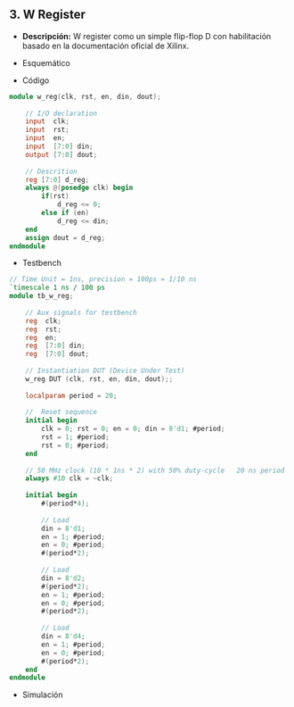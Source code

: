 ## 3. W Register 

* **Descripción:** W register como un simple flip-flop D con habilitación basado en la documentación oficial de Xilinx.

- Esquemático

- Código
```verilog
module w_reg(clk, rst, en, din, dout);
    
	// I/O declaration
	input  clk;
	input  rst;
	input  en;
	input  [7:0] din;
	output [7:0] dout;
    
	// Descrition
	reg [7:0] d_reg;
	always @(posedge clk) begin
		if(rst)
			d_reg <= 0;
		else if (en)
			d_reg <= din;
	end
	assign dout = d_reg;
endmodule
```


 - Testbench
```verilog
// Time Unit = 1ns, precision = 100ps = 1/10 ns
`timescale 1 ns / 100 ps  
module tb_w_reg; 
	
	// Aux signals for testbench  
	reg  clk;
	reg  rst;
	reg  en;
	reg  [7:0] din;
	reg  [7:0] dout;
	
	// Instantiation DUT (Device Under Test)
	w_reg DUT (clk, rst, en, din, dout);;	
	
	localparam period = 20;
	
	//  Reset sequence
	initial begin
		clk = 0; rst = 0; en = 0; din = 8'd1; #period;
		rst = 1; #period;
		rst = 0; #period;
	end	   
	
	// 50 MHz clock (10 * 1ns * 2) with 50% duty-cycle 	 20 ns period
	always #10 clk = ~clk;  
		
	initial begin	
		#(period*4);
		
		// Load 
		din = 8'd1;
		en = 1; #period;
		en = 0; #period;
		#(period*2);
		
		// Load 
		din = 8'd2;
		#(period*2);
		en = 1; #period;
		en = 0; #period;
		#(period*2);
		
		// Load 
		din = 8'd4;
		en = 1; #period;
		en = 0; #period;
		#(period*2);
	end
endmodule
```

- Simulación